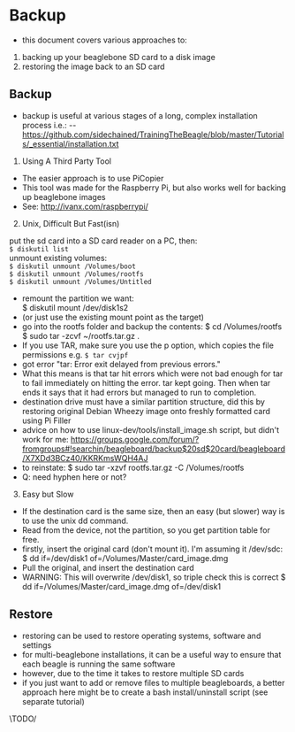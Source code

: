 # Backup

- this document covers various approaches to:
1. backing up your beaglebone SD card to a disk image
2. restoring the image back to an SD card

## Backup

- backup is useful at various stages of a long, complex installation process i.e.:
-- https://github.com/sidechained/TrainingTheBeagle/blob/master/Tutorials/_essential/installation.txt

1. Using A Third Party Tool

- The easier approach is to use PiCopier
- This tool was made for the Raspberry Pi, but also works well for backing up beaglebone images
- See: http://ivanx.com/raspberrypi/

2. Unix, Difficult But Fast(isn)

put the sd card into a SD card reader on a PC, then:  
`$ diskutil list`  
unmount existing volumes:  
```$ diskutil unmount /Volumes/boot```  
```$ diskutil unmount /Volumes/rootfs```  
```$ diskutil unmount /Volumes/Untitled```
- remount the partition we want:  
    $ diskutil mount /dev/disk1s2
- (or just use the existing mount point as the target)
- go into the rootfs folder and backup the contents:
    $ cd /Volumes/rootfs
    $ sudo tar -zcvf ~/rootfs.tar.gz .
- If you use TAR, make sure you use the p option, which copies the file permissions e.g. `$ tar cvjpf`
- got error "tar: Error exit delayed from previous errors."
- What this means is that tar hit errors which were not bad enough for tar to fail immediately on hitting the error. tar kept going. Then when tar ends it says that it had errors but managed to run to completion.
- destination drive must have a similar partition structure, did this by restoring original Debian Wheezy image onto freshly formatted card using Pi Filler
- advice on how to use linux-dev/tools/install_image.sh script, but didn't work for me:
https://groups.google.com/forum/?fromgroups#!searchin/beagleboard/backup$20sd$20card/beagleboard/X7XDd3BCz40/KKRKmsWQH4AJ
- to reinstate:
    $ sudo tar -xzvf rootfs.tar.gz -C /Volumes/rootfs
- Q: need hyphen here or not?

3. Easy but Slow

- If the destination card is the same size, then an easy (but slower) way is to use the unix dd command.
- Read from the device, not the partition, so you get partition table for free.
- firstly, insert the original card (don't mount it). I'm assuming it /dev/sdc:
    $ dd if=/dev/disk1 of=/Volumes/Master/card_image.dmg
- Pull the original, and insert the destination card
- WARNING: This will overwrite /dev/disk1, so triple check this is correct
    $ dd if=/Volumes/Master/card_image.dmg of=/dev/disk1

## Restore

- restoring can be used to restore operating systems, software and settings
- for multi-beaglebone installations, it can be a useful way to ensure that each beagle is running the same software
- however, due to the time it takes to restore multiple SD cards
- if you just want to add or remove files to multiple beagleboards, a better approach here might be to create a bash install/uninstall script (see separate tutorial)

\TODO/




